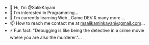 - 👋 Hi, I’m @SalikKayani
- 👀 I’m interested in Programming...
- 🌱 I’m currently learning Web , Game DEV & many more ...
- 📫 How to reach me contact me at msalikaminkayani@gmail.com...
- ⚡ Fun fact: "Debugging is like being the detective in a crime movie where you are also the murderer."...

<!---
SalikKayani/SalikKayani is a ✨ special ✨ repository because its `README.md` (this file) appears on your GitHub profile.
You can click the Preview link to take a look at your changes.
--->
